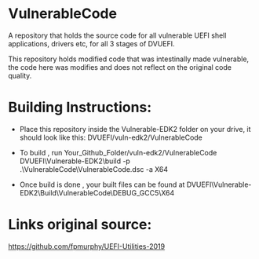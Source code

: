 # VulnerableCode
A repository that holds the source code for all vulnerable UEFI shell applications, drivers etc, for all 3 stages of DVUEFI.

This repository holds modified code that was intestinally made vulnerable, the code here was modifies and does not reflect on the original code quality.

# Building Instructions:
- Place this repository inside the Vulnerable-EDK2 folder on your drive, it should look like this:
  DVUEFI/vuln-edk2/VulnerableCode

- To build , run
  Your_Github_Folder/vuln-edk2/VulnerableCode
  DVUEFI\Vulnerable-EDK2\build -p .\VulnerableCode\VulnerableCode.dsc -a X64

- Once build is done , your built files can be found at
  DVUEFI\Vulnerable-EDK2\Build\VulnerableCode\DEBUG_GCC5\X64

# Links original source:
https://github.com/fpmurphy/UEFI-Utilities-2019
